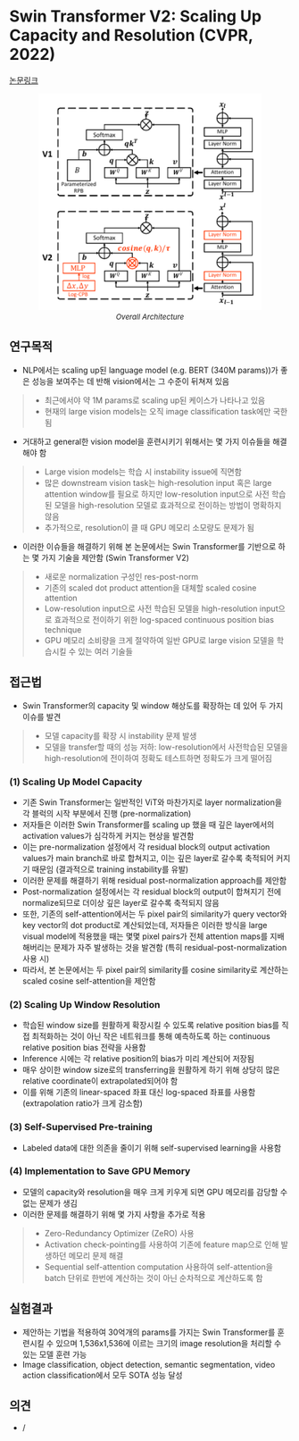 # Swin Transformer V2: Scaling Up Capacity and Resolution (CVPR, 2022)

[논문링크](https://openaccess.thecvf.com/content/CVPR2022/html/Liu_Swin_Transformer_V2_Scaling_Up_Capacity_and_Resolution_CVPR_2022_paper.html)

<p align="center">
    <img width="400" alt='fig1' src="../img/liu2022swin.png?raw=true"></br>
    <em><font size=2>Overall Architecture</font></em>
</p>

## 연구목적
- NLP에서는 scaling up된 language model (e.g. BERT (340M params))가 좋은 성능을 보여주는 데 반해 vision에서는 그 수준이 뒤쳐져 있음
> - 최근에서야 약 1M params로 scaling up된 케이스가 나타나고 있음
> - 현재의 large vision models는 오직 image classification task에만 국한됨
- 거대하고 general한 vision model을 훈련시키기 위해서는 몇 가지 이슈들을 해결해야 함
> - Large vision models는 학습 시 instability issue에 직면함
> - 많은 downstream vision task는 high-resolution input 혹은 large attention window를 필요로 하지만 low-resolution input으로 사전 학습된 모델을 high-resolution 모델로 효과적으로 전이하는 방법이 명확하지 않음
> - 추가적으로, resolution이 클 때 GPU 메모리 소모량도 문제가 됨
- 이러한 이슈들을 해결하기 위해 본 논문에서는 Swin Transformer를 기반으로 하는 몇 가지 기술을 제안함 (Swin Transformer V2)
> - 새로운 normalization 구성인 res-post-norm
> - 기존의 scaled dot product attention을 대체할 scaled cosine attention
> - Low-resolution input으로 사전 학습된 모델을 high-resolution input으로 효과적으로 전이하기 위한 log-spaced continuous position bias technique
> - GPU 메모리 소비량을 크게 절약하여 일반 GPU로 large vision 모델을 학습시킬 수 있는 여러 기술들

## 접근법
- Swin Transformer의 capacity 및 window 해상도를 확장하는 데 있어 두 가지 이슈를 발견
> - 모델 capacity를 확장 시 instability 문제 발생
> - 모델을 transfer할 때의 성능 저하: low-resolution에서 사전학습된 모델을 high-resolution에 전이하여 정확도 테스트하면 정확도가 크게 떨어짐
### (1) Scaling Up Model Capacity
- 기존 Swin Transformer는 일반적인 ViT와 마찬가지로 layer normalization을 각 블럭의 시작 부분에서 진행 (pre-normalization)
- 저자들은 이러한 Swin Transformer를 scaling up 했을 때 깊은 layer에서의 activation values가 심각하게 커지는 현상을 발견함
- 이는 pre-normalization 설정에서 각 residual block의 output activation values가 main branch로 바로 합쳐지고, 이는 깊은 layer로 갈수록 축적되어 커지기 때문임 (결과적으로 training instability를 유발)
- 이러한 문제를 해결하기 위해 residual post-normalization approach를 제안함
- Post-normalization 설정에서는 각 residual block의 output이 합쳐지기 전에 normalize되므로 더이상 깊은 layer로 갈수록 축적되지 않음
- 또한, 기존의 self-attention에서는 두 pixel pair의 similarity가 query vector와 key vector의 dot product로 계산되었는데, 저자들은 이러한 방식을 large visual model에 적용했을 때는 몇몇 pixel pairs가 전체 attention maps를 지배해버리는 문제가 자주 발생하는 것을 발견함 (특히 residual-post-normalization 사용 시)
- 따라서, 본 논문에서는 두 pixel pair의 similarity를 cosine similarity로 계산하는 scaled cosine self-attention을 제안함
### (2) Scaling Up Window Resolution
- 학습된 window size를 원활하게 확장시킬 수 있도록 relative position bias를 직접 최적화하는 것이 아닌 작은 네트워크를 통해 예측하도록 하는 continuous relative position bias 전략을 사용함
- Inference 시에는 각 relative position의 bias가 미리 계산되어 저장됨
- 매우 상이한 window size로의 transferring을 원활하게 하기 위해 상당히 많은 relative coordinate이 extrapolated되어야 함
- 이를 위해 기존의 linear-spaced 좌표 대신 log-spaced 좌표를 사용함 (extrapolation ratio가 크게 감소함)
### (3) Self-Supervised Pre-training
- Labeled data에 대한 의존을 줄이기 위해 self-supervised learning을 사용함
### (4) Implementation to Save GPU Memory
- 모델의 capacity와 resolution을 매우 크게 키우게 되면 GPU 메모리를 감당할 수 없는 문제가 생김
- 이러한 문제를 해결하기 위해 몇 가지 사항을 추가로 적용
> - Zero-Redundancy Optimizer (ZeRO) 사용
> - Activation check-pointing를 사용하여 기존에 feature map으로 인해 발생하던 메모리 문제 해결
> - Sequential self-attention computation 사용하여 self-attention을 batch 단위로 한번에 계산하는 것이 아닌 순차적으로 계산하도록 함

## 실험결과
- 제안하는 기법을 적용하여 30억개의 params를 가지는 Swin Transformer를 훈련시킬 수 있으며 1,536x1,536에 이르는 크기의 image resolution을 처리할 수 있는 모델 훈련 가능
- Image classification, object detection, semantic segmentation, video action classification에서 모두 SOTA 성능 달성

## 의견
- /